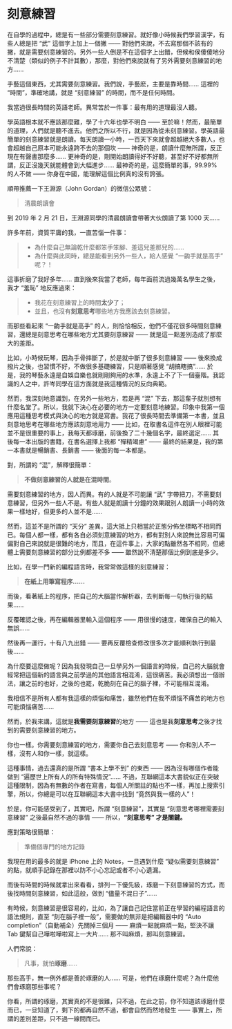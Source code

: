 
# 刻意練習

在自學的過程中，總是有一些部分需要刻意練習。就好像小時候我們學習漢字，有些人總是把 “武” 這個字上加上一個撇 —— 對他們來說，不去寫那個不該有的撇，就是需要刻意練習的。另外一些人倒是不在這個字上出錯，但候和侯傻傻地分不清楚（類似的例子不計其數），那麼，對他們來說就有了另外需要刻意練習的地方……

手藝這個東西，尤其需要刻意練習。我們說，手藝麽，主要是靠時間…… 這裡的 “時間”，準確地講，就是 “刻意練習” 的時間，而不是任何時間。

我當過很長時間的英語老師。異常苦於一件事：最有用的道理最沒人聽。

學英語根本就不應該那麼難，學了十六年也學不明白 —— 至於嘛！然而，最簡單的道理，人們就是聽不進去。他們之所以不行，就是因為從未刻意練習。學英語最簡單的刻意練習就是朗讀。每天朗讀一小時，一百天下來就會超越絕大多數人，也會超越自己原本可能永遠跨不去的那個坎 —— 神奇的是，朗讀什麼無所謂，反正現在有聲書那麼多…… 更神奇的是，剛開始朗讀得好不好聽，甚至好不好都無所謂，反正沒幾天就能體會到大幅進步…… 最神奇的是，這麼簡單的事，99.99% 的人不做 —— 你身在中國，能理解這個比例真的沒有誇張。

順帶推薦一下王淵源（John Gordan）的微信公眾號：

> 清晨朗讀會

到 2019 年 2 月 21 日，王淵源同學的清晨朗讀會帶著大伙朗讀了第 1000 天……

許多年前，資質平庸的我，一直苦惱一件事：

> * 為什麼自己無論乾什麼都笨手笨腳、差這兒差那兒的……
> * 為什麼與此同時，總是能看到另外一些人，給人感覺 “一齣手就是高手” 呢？！

這事折磨了我好多年…… 直到後來我當了老師，每年面前流過幾萬名學生之後，我才 “羞恥” 地反應過來：

> * 我花在刻意練習上的時間**太少**了；
> * 並且，也沒有**刻意思考**哪些地方我應該去刻意練習。

而那些看起來 “一齣手就是高手” 的人，則恰恰相反，他們不僅花很多時間刻意練習，還總是刻意思考在哪些地方尤其要刻意練習 —— 就是這一點差別造成了那麼大的差距。

比如，小時候玩琴，因為手骨摔斷了，於是就中斷了很多刻意練習 —— 後來換成撥片之後，也習慣不好，不做很多基礎練習，只是順著感覺 “胡搞瞎搞”…… 於是，我的琴藝永遠是自娛自樂也就剛剛夠用的水準，永遠上不了下一個臺階。我認識的人之中，許岑同學在這方面就是我這種情況的反向典範。

然而，我深刻地意識到，在另外一些地方，若是再 “混” 下去，那這輩子就別想有什麼名堂了。所以，我就下決心在必要的地方一定要刻意地練習。印象中我第一個應用這種思考模式與決心的地方就是寫書。我花了很長時間去準備第一本書，並且刻意地思考在哪些地方應該刻意地用力 —— 比如，在取書名這件在別人眼裡可能並不是很重要的事上，我每天都琢磨，前後換了二十幾個名字，最終選定…… 其後每一本出版的書籍，在書名選擇上我都 “殫精竭慮” —— 最終的結果是，我的第一本書就是暢銷書、長銷書 —— 後面的每一本都是。

對，所謂的 “混”，解釋很簡單：

> **不做刻意練習的人就是在混時間**。



需要刻意練習的地方，因人而異。有的人就是不可能讓 “武” 字帶把刀，不需要刻意練習，但另外一些人不是。有些人就是朗讀十分鐘的效果跟別人朗讀一小時的效果一樣地好，但更多的人並不是……

然而，這並不是所謂的 “天分” 差異，這大抵上只相當於正態分佈坐標略不相同而已。每個人都一樣，都有各自必須刻意練習的地方，都有對別人來說無比容易可偏偏對自己來說就是很難的地方，而且，在這件事上，大家的點雖然各不相同，但總體上需要刻意練習的部分比例都差不多 —— 雖然說不清楚那個比例到底是多少。

比如，在學一門新的編程語言時，我常常做這樣的刻意練習：

> **在紙上用筆寫程序……**

而後，看著紙上的程序，把自己的大腦當作解析器，去判斷每一句執行後的結果……

反覆確認之後，再在編輯器里輸入這個程序 —— 用很慢的速度，確保自己的輸入無誤……

然後再一運行，十有八九出錯 —— 要再反覆檢查修改很多次才能順利執行到最後……

為什麼要這麼做呢？因為我發現自己一旦學另外一個語言的時候，自己的大腦就會經常把這個新的語言與之前學過的其他語言相混淆，這很痛苦。我必須想出一個辦法，讓之前的也好，之後的也罷，乾脆刻在自己的腦子裡，不可能相互混淆。

我相信不是所有人都有我這樣的煩惱和痛苦，雖然他們在我不煩惱不痛苦的地方也可能煩惱痛苦……

然而，於我來講，這就是**我需要刻意練習**的地方 —— 這也是我**刻意思考**之後才找到的需要刻意練習的地方。

你也一樣。你需要刻意練習的地方，需要你自己去刻意思考 —— 你和別人不一樣，沒有人和你一樣，就這樣。

這種事情，過去還真的是所謂 “書本上學不到” 的東西 —— 因為沒有哪個作者能做到 “遍歷世上所有人的所有特殊情況”…… 不過，互聯網這本大書貌似正在突破這種限制，因為有無數的作者在寫書，每個人所關註的點也不一樣，再加上搜索引擎，所以，你總是可以在互聯網這本大書中找到 “竟然與我一樣的人”！

於是，你可能感受到了，其實吧，所謂 “刻意練習”，其實是 “刻意思考哪裡需要刻意練習” 之後最自然不過的事情 —— 所以，**“刻意思考” 才是關鍵。**

應對策略很簡單：

> 準備個專門的地方記錄

我現在用的最多的就是 iPhone 上的 Notes，一旦遇到什麼 “疑似需要刻意練習” 的點，就順手記錄在那裡以防不小心忘記或者不小心遺漏。

而後有時間的時候就拿出來看看，排列一下優先級，琢磨一下刻意練習的方式，而後找時間刻意練習，如此這般，做到 “儘量不混日子”……

有時候，刻意練習是很容易的，比如，為了讓自己記住當前正在學習的編程語言的語法規則，直至 “刻在腦子裡一般”，需要做的無非是把編輯器中的 “Auto completion”（自動補全）先關掉三個月 —— 麻煩一點就麻煩一點，堅決不讓 Tab 鍵幫自己嘩啦嘩啦寫上一大片…… 那不叫麻煩，那叫刻意練習。

人們常說：

> 凡事，就怕**琢磨**……

那些高手，無一例外都是善於琢磨的人…… 可是，他們在琢磨什麼呢？為什麼他們會琢磨那些事呢？

你看，所謂的琢磨，其實真的不是很難，只不過，在此之前，你不知道該琢磨什麼而已，一旦知道了，剩下的都再自然不過，都會自然而然地發生 —— 事實上，所謂的差別差距，只不過一線間而已。
